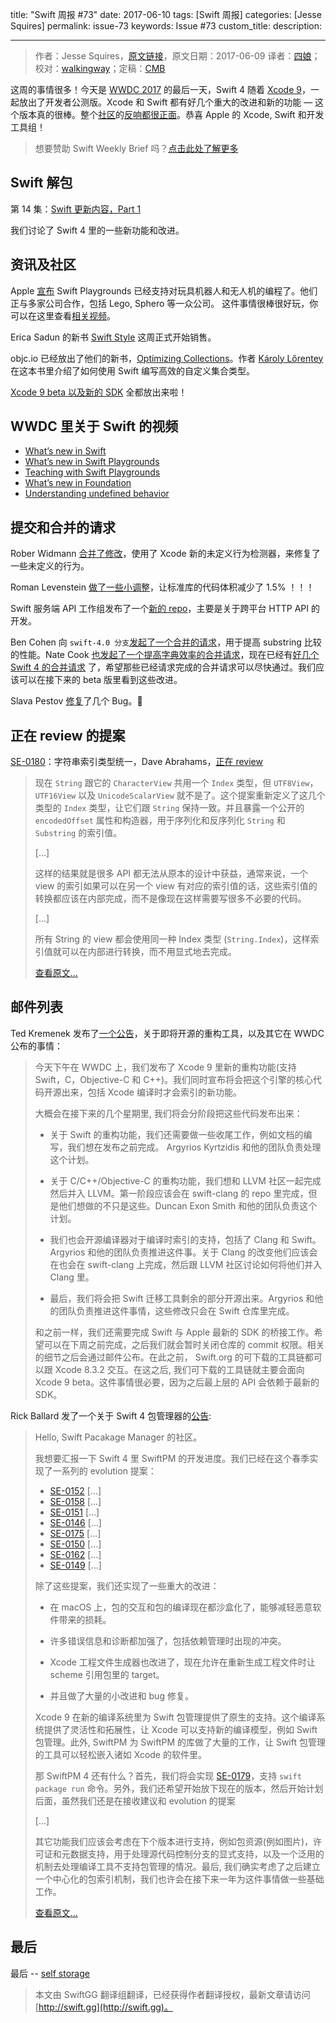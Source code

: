 title: "Swift 周报 #73"
date: 2017-06-10
tags: [Swift 周报]
categories: [Jesse Squires]
permalink: issue-73
keywords: Issue #73
custom_title: 
description: 

---
> 作者：Jesse Squires，[原文链接](https://swiftweekly.github.io/issue-73/)，原文日期：2017-06-09
> 译者：[四娘](https://kemchenj.github.io)；校对：[walkingway](http://chengway.in/)；定稿：[CMB](https://github.com/chenmingbiao)
  







<!--此处开始正文-->

这周的事情很多！今天是 [WWDC 2017](https://developer.apple.com/videos/wwdc2017/) 的最后一天，Swift 4 随着 [Xcode 9](https://developer.apple.com/xcode/)，一起放出了开发者公测版。Xcode 和 Swift 都有好几个重大的改进和新的功能 — 这个版本真的很棒。整个[社区](https://twitter.com/ericasadun/status/871819962888802304)的[反响](https://twitter.com/SmileyKeith/status/871852588844556288)[都](https://twitter.com/fpillet/status/871987276187828224)[很](https://twitter.com/chriseidhof/status/873066951739703296)[正](https://twitter.com/tonyarnold/status/873017116298846208)[面](https://twitter.com/ayanonagon/status/871850052498489344)。恭喜 Apple 的 Xcode, Swift 和开发工具组！

<!--more-->
 
> 想要赞助 Swift Weekly Brief 吗？[点击此处了解更多](https://swiftweekly.github.io/sponsorship/)  

## Swift 解包

第 14 集：[Swift 更新内容，Part 1](https://spec.fm/podcasts/swift-unwrapped/70808)

我们讨论了 Swift 4 里的一些新功能和改进。

## 资讯及社区

Apple [宣布](https://www.apple.com/newsroom/2017/06/swift-playgrounds-expands-coding-education-to-robots-drones-and-musical-instruments/) Swift Playgrounds 已经支持对玩具机器人和无人机的编程了。他们正与多家公司合作，包括 Lego, Sphero 等一众公司。 这件事情很棒很好玩，你可以在这里查看[相关视频](https://www.youtube.com/watch?v=v7926MzvXOQ)。

Erica Sadun 的新书 [Swift Style](http://ericasadun.com/2017/06/01/swift-style-wwdc-sale/) 这周正式开始销售。

objc.io 已经放出了他们的新书，[Optimizing Collections](https://www.objc.io/blog/2017/06/02/optimizing-collections/)。作者 [Károly Lőrentey](https://twitter.com/lorentey) 在这本书里介绍了如何使用 Swift 编写高效的自定义集合类型。

[Xcode 9 beta 以及新的 SDK](https://developer.apple.com/news/?id=06052017d) 全都放出来啦！

## WWDC 里关于 Swift 的视频

- [What’s new in Swift](https://developer.apple.com/videos/play/wwdc2017/402/)
- [What’s new in Swift Playgrounds](https://developer.apple.com/videos/play/wwdc2017/408/)
- [Teaching with Swift Playgrounds](https://developer.apple.com/videos/play/wwdc2017/416/)
- [What’s new in Foundation](https://developer.apple.com/videos/play/wwdc2017/212/)
- [Understanding undefined behavior](https://developer.apple.com/videos/play/wwdc2017/407/)

## 提交和合并的请求

Rober Widmann [合并了修改](https://github.com/apple/swift/pull/10175)，使用了 Xcode 新的未定义行为检测器，来修复了一些未定义的行为。

Roman Levenstein [做了一些小调整](https://github.com/apple/swift/pull/10096)，让标准库的代码体积减少了 1.5% ！！！

Swift 服务端 API 工作组发布了一个[新的 repo](https://github.com/swift-server/http)，主要是关于跨平台 HTTP API 的开发。

Ben Cohen 向 `swift-4.0 分支`[发起了一个合并的请求](https://github.com/apple/swift/pull/10161)，用于提高 substring 比较的性能。Nate Cook [也发起了一个提高字典效率的合并请求](https://github.com/apple/swift/pull/10156)，现在已经有[好几个 Swift 4 的合并请求](https://github.com/apple/swift/pulls?utf8=✓&q=is%3Apr%20%5B4.0%5D%20in%3Atitle) 了，希望那些已经请求完成的合并请求可以尽快通过。我们应该可以在接下来的 beta 版里看到这些改进。

Slava Pestov [修复](https://github.com/apple/swift/pull/10162)了几个 Bug。👏

## 正在 review 的提案

[SE-0180](https://github.com/apple/swift-evolution/blob/master/proposals/0180-string-index-overhaul.md)：字符串索引类型统一，Dave Abrahams，[正在 review](https://lists.swift.org/pipermail/swift-evolution-announce/2017-June/000384.html)

> 现在 `String` 跟它的 `CharacterView` 共用一个 `Index` 类型，但 `UTF8View`，  `UTF16View` 以及 `UnicodeScalarView` 就不是了。这个提案重新定义了这几个类型的 `Index` 类型，让它们跟 `String` 保持一致。并且暴露一个公开的 `encodedOffset` 属性和构造器，用于序列化和反序列化 `String` 和 `Substring` 的索引值。  
>   
> […]
>   
> 这样的结果就是很多 API 都无法从原本的设计中获益，通常来说，一个 view 的索引如果可以在另一个 view 有对应的索引值的话，这些索引值的转换都应该在内部完成，而不是像现在这样需要写很多不必要的代码。 
>   
> […]  
>
>   
> 所有 String 的 view 都会使用同一种 Index 类型 (`String.Index`)，这样索引值就可以在内部进行转换，而不用显式地去完成。  
>   
> [查看原文…](https://github.com/apple/swift-evolution/blob/master/proposals/0180-string-index-overhaul.md)  

## 邮件列表

Ted Kremenek 发布了[一个公告](https://lists.swift.org/pipermail/swift-dev/Week-of-Mon-20170605/004751.html)，关于即将开源的重构工具，以及其它在 WWDC 公布的事情：
  
> 今天下午在 WWDC 上，我们发布了 Xcode 9 里新的重构功能(支持 Swift，C，Objective-C 和 C++)。我们同时宣布将会把这个引擎的核心代码开源出来，包括 Xcode 编译时才会索引的新功能。 
>   
> 大概会在接下来的几个星期里, 我们将会分阶段把这些代码发布出来： 
>
> - 关于 Swift 的重构功能，我们还需要做一些收尾工作，例如文档的编写，我们想在发布之前完成。 Argyrios Kyrtzidis 和他的团队负责处理这个计划。  
>  
> - 关于 C/C++/Objective-C 的重构功能，我们想和 LLVM 社区一起完成然后并入 LLVM。第一阶段应该会在 swift-clang 的 repo 里完成，但是他们想做的不只是这些。Duncan Exon Smith 和他的团队负责这个计划。  
> 
> - 我们也会开源编译器对于编译时索引的支持，包括了 Clang 和 Swift。Argyrios 和他的团队负责推进这件事。关于 Clang 的改变他们应该会在也会在 swift-clang 上完成，然后跟 LLVM 社区讨论如何将他们并入 Clang 里。  
>
> - 最后，我们将会把 Swift 迁移工具剩余的部分开源出来。Argyrios 和他的团队负责推进这件事情，这些修改只会在 Swift 仓库里完成。  
>
>   
> 和之前一样，我们还需要完成 Swift 与 Apple 最新的 SDK 的桥接工作。希望可以在下周之前完成，之后我们就会暂时关闭仓库的 commit 权限。相关的细节之后会通过邮件公布。在此之前， Swift.org 的可下载的工具链都可以跟 Xcode 8.3.2 交互。在这之后, 我们可下载的工具链就主要会面向 Xcode 9 beta。这件事情很必要，因为之后最上层的 API 会依赖于最新的 SDK。  

Rick Ballard 发了一个关于 Swift 4 包管理器的[公告](https://lists.swift.org/pipermail/swift-evolution/Week-of-Mon-20170605/037002.html):

>   
> Hello, Swift Pacakage Manager 的社区。  
>
>   
> 我想要汇报一下 Swift 4 里 SwiftPM 的开发进度。我们已经在这个春季实现了一系列的 evolution 提案： 
>   
> - [SE-0152](https://github.com/apple/swift-evolution/blob/master/proposals/0152-package-manager-tools-version.md) […]  
> - [SE-0158](https://github.com/apple/swift-evolution/blob/master/proposals/0158-package-manager-manifest-api-redesign.md) […]  
> - [SE-0151](https://github.com/apple/swift-evolution/blob/master/proposals/0151-package-manager-swift-language-compatibility-version.md) […]  
> - [SE-0146](https://github.com/apple/swift-evolution/blob/master/proposals/0146-package-manager-product-definitions.md) […]  
> - [SE-0175](https://github.com/apple/swift-evolution/blob/master/proposals/0175-package-manager-revised-dependency-resolution.md) […]  
> - [SE-0150](https://github.com/apple/swift-evolution/blob/master/proposals/0150-package-manager-branch-support.md) […]  
> - [SE-0162](https://github.com/apple/swift-evolution/blob/master/proposals/0162-package-manager-custom-target-layouts.md) […]  
> - [SE-0149](https://github.com/apple/swift-evolution/blob/master/proposals/0149-package-manager-top-of-tree.md) […]  
>  
>   
> 除了这些提案，我们还实现了一些重大的改进： 
>
> - 在 macOS 上，包的交互和包的编译现在都沙盒化了，能够减轻恶意软件带来的损耗。 
> 
> - 许多错误信息和诊断都加强了，包括依赖管理时出现的冲突。
>
> - Xcode 工程文件生成器也改进了，现在允许在重新生成工程文件时让 scheme 引用包里的 target。  
>  
> - 并且做了大量的小改进和 bug 修复。  
>
> Xcode 9 在新的编译系统里为 Swift 包管理提供了原生的支持。这个编译系统提供了灵活性和拓展性，让 Xcode 可以支持新的编译模型，例如 Swift 包管理。此外, SwiftPM 为 SwiftPM 的库做了大量的工作，让 Swift 包管理的工具可以轻松嵌入诸如 Xcode 的软件里。
>
>   
> 那 SwiftPM 4 还有什么？首先，我们将会实现 [SE-0179](https://github.com/apple/swift-evolution/blob/master/proposals/0179-swift-run-command.md)，支持 `swift package run` 命令。另外，我们还希望开始放下现在的版本，然后开始计划后面，虽然我们还是在接收建议和 evolution 的提案   
>   
> […]  
>
>   
> 其它功能我们应该会考虑在下个版本进行支持，例如包资源(例如图片)，许可证和元数据支持，用于处理源代码控制分支的显式支持，以及一个泛用的机制去处理编译工具不支持包管理的情况。最后, 我们确实考虑了之后建立一个中心化的包索引机制，我们也许会在接下来一年为这件事情做一些基础工作。 
>
>   
> [查看原文…](https://lists.swift.org/pipermail/swift-evolution/Week-of-Mon-20170605/037002.html)  

## 最后

最后 -- [self storage](https://twitter.com/NeoNacho/status/871143591258734594)


> 本文由 SwiftGG 翻译组翻译，已经获得作者翻译授权，最新文章请访问 [http://swift.gg](http://swift.gg)。